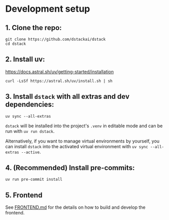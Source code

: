 # Development setup

## 1. Clone the repo:

```shell
git clone https://github.com/dstackai/dstack
cd dstack
```

## 2. Install uv:

https://docs.astral.sh/uv/getting-started/installation

```shell
curl -LsSf https://astral.sh/uv/install.sh | sh
```

## 3. Install `dstack` with all extras and dev dependencies:

```shell
uv sync --all-extras
```

`dstack` will be installed into the project's `.venv` in editable mode and can be run with `uv run dstack`.

Alternatively, if you want to manage virtual environments by yourself, you can install `dstack` into the activated virtual environment with `uv sync --all-extras --active`.

## 4. (Recommended) Install pre-commits:

```shell
uv run pre-commit install
```

## 5. Frontend

See [FRONTEND.md](FRONTEND.md) for the details on how to build and develop the frontend.
